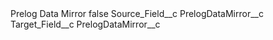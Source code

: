 <?xml version="1.0" encoding="UTF-8"?>
<CustomMetadata xmlns="http://soap.sforce.com/2006/04/metadata" xmlns:xsi="http://www.w3.org/2001/XMLSchema-instance" xmlns:xsd="http://www.w3.org/2001/XMLSchema">
    <label>Prelog Data Mirror</label>
    <protected>false</protected>
    <values>
        <field>Source_Field__c</field>
        <value xsi:type="xsd:string">PrelogDataMirror__c</value>
    </values>
    <values>
        <field>Target_Field__c</field>
        <value xsi:type="xsd:string">PrelogDataMirror__c</value>
    </values>
</CustomMetadata>
